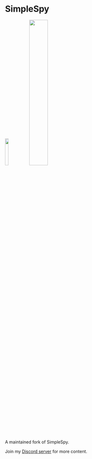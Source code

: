 # SimpleSpy

<img width=15% height=15% src="https://github.com/paygammy/simple-spy-paygammy/actions/workflows/deploy.yml/badge.svg"> </img>
<img width=35% height=35% src="https://dcbadge.vercel.app/api/server/JbjVd6PMvz?style=plastic"></img>

A maintained fork of SimpleSpy.

Join my [Discord server](https://discord.gg/JbjVd6PMvz) for more content.
